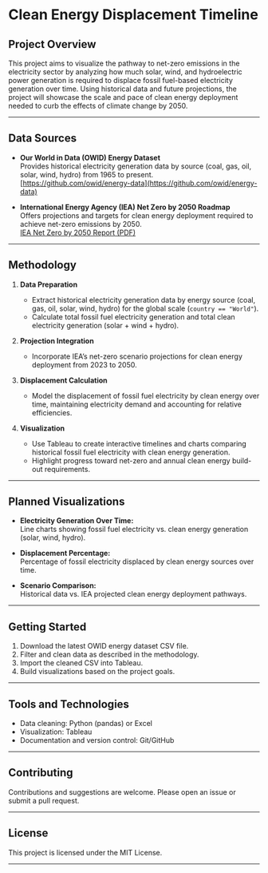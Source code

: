 # Clean Energy Displacement Timeline

## Project Overview

This project aims to visualize the pathway to net-zero emissions in the electricity sector by analyzing how much solar, wind, and hydroelectric power generation is required to displace fossil fuel-based electricity generation over time. Using historical data and future projections, the project will showcase the scale and pace of clean energy deployment needed to curb the effects of climate change by 2050.

---

## Data Sources

- **Our World in Data (OWID) Energy Dataset**  
  Provides historical electricity generation data by source (coal, gas, oil, solar, wind, hydro) from 1965 to present.  
  [https://github.com/owid/energy-data](https://github.com/owid/energy-data)

- **International Energy Agency (IEA) Net Zero by 2050 Roadmap**  
  Offers projections and targets for clean energy deployment required to achieve net-zero emissions by 2050.  
  [IEA Net Zero by 2050 Report (PDF)](https://iea.blob.core.windows.net/assets/deebef5d-0c34-4539-9d0c-10b13d840027/NetZeroby2050-ARoadmapfortheGlobalEnergySector_CORR.pdf)

---

## Methodology

1. **Data Preparation**  
   - Extract historical electricity generation data by energy source (coal, gas, oil, solar, wind, hydro) for the global scale (`country == "World"`).  
   - Calculate total fossil fuel electricity generation and total clean electricity generation (solar + wind + hydro).

2. **Projection Integration**  
   - Incorporate IEA’s net-zero scenario projections for clean energy deployment from 2023 to 2050.

3. **Displacement Calculation**  
   - Model the displacement of fossil fuel electricity by clean energy over time, maintaining electricity demand and accounting for relative efficiencies.

4. **Visualization**  
   - Use Tableau to create interactive timelines and charts comparing historical fossil fuel electricity with clean energy generation.  
   - Highlight progress toward net-zero and annual clean energy build-out requirements.

---

## Planned Visualizations

- **Electricity Generation Over Time:**  
  Line charts showing fossil fuel electricity vs. clean energy generation (solar, wind, hydro).

- **Displacement Percentage:**  
  Percentage of fossil electricity displaced by clean energy sources over time.

- **Scenario Comparison:**  
  Historical data vs. IEA projected clean energy deployment pathways.

---

## Getting Started

1. Download the latest OWID energy dataset CSV file.  
2. Filter and clean data as described in the methodology.  
3. Import the cleaned CSV into Tableau.  
4. Build visualizations based on the project goals.

---

## Tools and Technologies

- Data cleaning: Python (pandas) or Excel  
- Visualization: Tableau  
- Documentation and version control: Git/GitHub

---

## Contributing

Contributions and suggestions are welcome. Please open an issue or submit a pull request.

---

## License

This project is licensed under the MIT License.

---